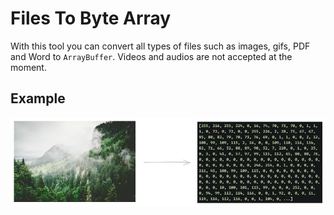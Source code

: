 # Files To Byte Array

With this tool you can convert all types of files such as images, gifs, PDF and Word to `ArrayBuffer`. Videos and audios are not accepted at the moment.

## Example

![example](./assets/example.png)
